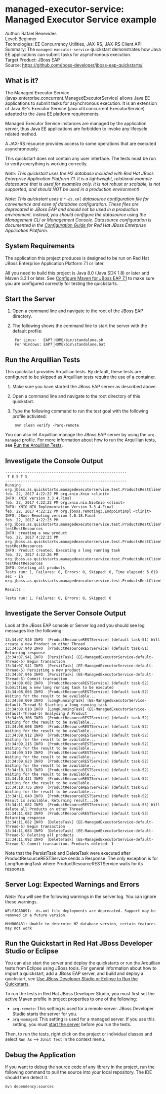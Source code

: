 # managed-executor-service: Managed Executor Service example

Author: Rafael Benevides  
Level: Beginner  
Technologies: EE Concurrency Utilities, JAX-RS, JAX-RS Client API  
Summary: The `managed-executor-service` quickstart demonstrates how Java EE applications can submit tasks for asynchronous execution.  
Target Product: JBoss EAP  
Source: <https://github.com/jboss-developer/jboss-eap-quickstarts/>  


## What is it?

The Managed Executor Service (javax.enterprise.concurrent.ManagedExecutorService) allows Java EE applications to submit tasks for asynchronous execution. It is an extension of Java SE's Executor Service (java.util.concurrent.ExecutorService) adapted to the Java EE platform requirements.

Managed Executor Service instances are managed by the application server, thus Java EE applications are forbidden to invoke any lifecycle related method.

A JAX-RS resource provides access to some operations that are executed asynchronously.

This quickstart does not contain any user interface. The tests must be run to verify everything is working correctly.

_Note: This quickstart uses the H2 database included with Red Hat JBoss Enterprise Application Platform 7.1. It is a lightweight, relational example datasource that is used for examples only. It is not robust or scalable, is not supported, and should NOT be used in a production environment!_

_Note: This quickstart uses a `*-ds.xml` datasource configuration file for convenience and ease of database configuration. These files are deprecated in JBoss EAP and should not be used in a production environment. Instead, you should configure the datasource using the Management CLI or Management Console. Datasource configuration is documented in the [Configuration Guide](https://access.redhat.com/documentation/en/red-hat-jboss-enterprise-application-platform/) for Red Hat JBoss Enterprise Application Platform._

## System Requirements

The application this project produces is designed to be run on Red Hat JBoss Enterprise Application Platform 7.1 or later.

All you need to build this project is Java 8.0 (Java SDK 1.8) or later and Maven 3.3.1 or later. See [Configure Maven for JBoss EAP 7.1](https://github.com/jboss-developer/jboss-developer-shared-resources/blob/master/guides/CONFIGURE_MAVEN_JBOSS_EAP7.md#configure-maven-to-build-and-deploy-the-quickstarts) to make sure you are configured correctly for testing the quickstarts.


## Start the Server

1. Open a command line and navigate to the root of the  JBoss EAP directory.
2. The following shows the command line to start the server with the default profile:

        For Linux:   EAP7_HOME/bin/standalone.sh
        For Windows: EAP7_HOME\bin\standalone.bat


## Run the Arquillian Tests

This quickstart provides Arquillian tests. By default, these tests are configured to be skipped as Arquillian tests require the use of a container.

1. Make sure you have started the JBoss EAP server as described above.
2. Open a command line and navigate to the root directory of this quickstart.
3. Type the following command to run the test goal with the following profile activated:

        mvn clean verify -Parq-remote

You can also let Arquillian manage the JBoss EAP server by using the `arq-managed` profile. For more information about how to run the Arquillian tests, see [Run the Arquillian Tests](https://github.com/jboss-developer/jboss-developer-shared-resources/blob/master/guides/RUN_ARQUILLIAN_TESTS.md#run-the-arquillian-tests).


## Investigate the Console Output

    -------------------------------------------------------
     T E S T S
    -------------------------------------------------------
    Running org.jboss.as.quickstarts.managedexecutorservice.test.ProductsRestClientIT
    feb. 22, 2017 4:22:22 PM org.xnio.Xnio <clinit>
    INFO: XNIO version 3.3.4.Final
    feb. 22, 2017 4:22:22 PM org.xnio.nio.NioXnio <clinit>
    INFO: XNIO NIO Implementation Version 3.3.4.Final
    feb. 22, 2017 4:22:22 PM org.jboss.remoting3.EndpointImpl <clinit>
    INFO: JBoss Remoting version 4.0.18.Final
    feb. 22, 2017 4:22:23 PM org.jboss.as.quickstarts.managedexecutorservice.test.ProductsRestClientIT testRestResources
    INFO: creating a new product
    feb. 22, 2017 4:22:23 PM org.jboss.as.quickstarts.managedexecutorservice.test.ProductsRestClientIT testRestResources
    INFO: Product created. Executing a long running task
    feb. 22, 2017 4:22:26 PM org.jboss.as.quickstarts.managedexecutorservice.test.ProductsRestClientIT testRestResources
    INFO: Deleting all products
    Tests run: 1, Failures: 0, Errors: 0, Skipped: 0, Time elapsed: 5.619 sec - in org.jboss.as.quickstarts.managedexecutorservice.test.ProductsRestClientIT

    Results :

    Tests run: 1, Failures: 0, Errors: 0, Skipped: 0

## Investigate the Server Console Output

Look at the JBoss EAP console or Server log and you should see log messages like the following:

    13:34:07,940 INFO  [ProductResourceRESTService] (default task-51) Will create a new Product on other Thread
    13:34:07,940 INFO  [ProductResourceRESTService] (default task-51) Returning response
    13:34:07,941 INFO  [PersitTask] (EE-ManagedExecutorService-default-Thread-5) Begin transaction
    13:34:07,941 INFO  [PersitTask] (EE-ManagedExecutorService-default-Thread-5) Persisting a new product
    13:34:07,946 INFO  [PersitTask] (EE-ManagedExecutorService-default-Thread-5) Commit transaction
    13:34:08,002 INFO  [ProductResourceRESTService] (default task-52) Submitting a new long running task to be executed
    13:34:08,003 INFO  [ProductResourceRESTService] (default task-52) Waiting for the result to be available...
    13:34:08,009 INFO  [LongRunningTask] (EE-ManagedExecutorService-default-Thread-5) Starting a long running task
    13:34:08,010 INFO  [LongRunningTask] (EE-ManagedExecutorService-default-Thread-5) Analysing A Product
    13:34:08,306 INFO  [ProductResourceRESTService] (default task-52) Waiting for the result to be available...
    13:34:08,608 INFO  [ProductResourceRESTService] (default task-52) Waiting for the result to be available...
    13:34:08,912 INFO  [ProductResourceRESTService] (default task-52) Waiting for the result to be available...
    13:34:09,215 INFO  [ProductResourceRESTService] (default task-52) Waiting for the result to be available...
    13:34:09,519 INFO  [ProductResourceRESTService] (default task-52) Waiting for the result to be available...
    13:34:09,823 INFO  [ProductResourceRESTService] (default task-52) Waiting for the result to be available...
    13:34:10,128 INFO  [ProductResourceRESTService] (default task-52) Waiting for the result to be available...
    13:34:10,431 INFO  [ProductResourceRESTService] (default task-52) Waiting for the result to be available...
    13:34:10,735 INFO  [ProductResourceRESTService] (default task-52) Waiting for the result to be available...
    13:34:11,040 INFO  [ProductResourceRESTService] (default task-52) Result is available. Returning result...56
    13:34:11,082 INFO  [ProductResourceRESTService] (default task-53) Will delete all Products on other Thread
    13:34:11,082 INFO  [ProductResourceRESTService] (default task-53) Returning response
    13:34:11,082 INFO  [DeleteTask] (EE-ManagedExecutorService-default-Thread-5) Begin transaction
    13:34:11,083 INFO  [DeleteTask] (EE-ManagedExecutorService-default-Thread-5) Deleting all products
    13:34:11,092 INFO  [DeleteTask] (EE-ManagedExecutorService-default-Thread-5) Commit transaction. Products deleted: 1

Note that the PersistTask and DeleteTask were executed after ProductResourceRESTService sends a Response. The only exception is for LongRunningTask where ProductResourceRESTService waits for its response.


## Server Log: Expected Warnings and Errors

_Note:_ You will see the following warnings in the server log. You can ignore these warnings.

    WFLYJCA0091: -ds.xml file deployments are deprecated. Support may be removed in a future version.

    HHH000431: Unable to determine H2 database version, certain features may not work


## Run the Quickstart in Red Hat JBoss Developer Studio or Eclipse

You can also start the server and deploy the quickstarts or run the Arquillian tests from Eclipse using JBoss tools. For general information about how to import a quickstart, add a JBoss EAP server, and build and deploy a quickstart, see [Use JBoss Developer Studio or Eclipse to Run the Quickstarts](https://github.com/jboss-developer/jboss-developer-shared-resources/blob/master/guides/USE_JBDS.md#use-jboss-developer-studio-or-eclipse-to-run-the-quickstarts).

To run the tests in Red Hat JBoss Developer Studio, you must first set the active Maven profile in project properties to one of the following:

* `arq-remote`: This setting is used for a remote server. JBoss Developer Studio starts the server for you.
* `arq-managed`:  This setting is used for a managed server. If you use this setting, you must [start the server](#start-the-server) before you run the tests.

Then, to run the tests, right click on the project or individual classes and select `Run As` --> `JUnit Test` in the context menu.

## Debug the Application

If you want to debug the source code of any library in the project, run the following command to pull the source into your local repository. The IDE should then detect it.

    mvn dependency:sources
